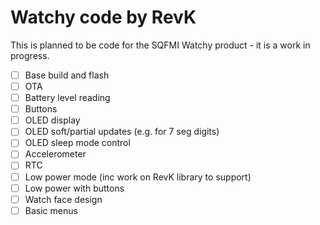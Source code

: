 # Watchy code by RevK

This is planned to be code for the SQFMI Watchy product - it is a work in progress.

- [ ] Base build and flash
- [ ] OTA
- [ ] Battery level reading
- [ ] Buttons
- [ ] OLED display
- [ ] OLED soft/partial updates (e.g. for 7 seg digits)
- [ ] OLED sleep mode control
- [ ] Accelerometer
- [ ] RTC
- [ ] Low power mode (inc work on RevK library to support)
- [ ] Low power with buttons
- [ ] Watch face design
- [ ] Basic menus

